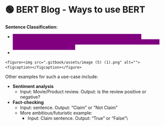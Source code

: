 # 🟢 BERT Blog - Ways to use BERT

**Sentence Classification:**

* <mark style="color:purple;background-color:purple;">**You mainly have to train the classifier, with minimal changes happening to the BERT model during the training phase. This training process is called Fine-Tuning**</mark>
*

    <figure><img src=".gitbook/assets/image (5) (1).png" alt=""><figcaption></figcaption></figure>

Other examples for such a use-case include:

* **Sentiment analysis**
  * Input: Movie/Product review. Output: is the review positive or negative?
* **Fact-checking**
  * Input: sentence. Output: “Claim” or “Not Claim”
  * More ambitious/futuristic example:
    * Input: Claim sentence. Output: “True” or “False”\
